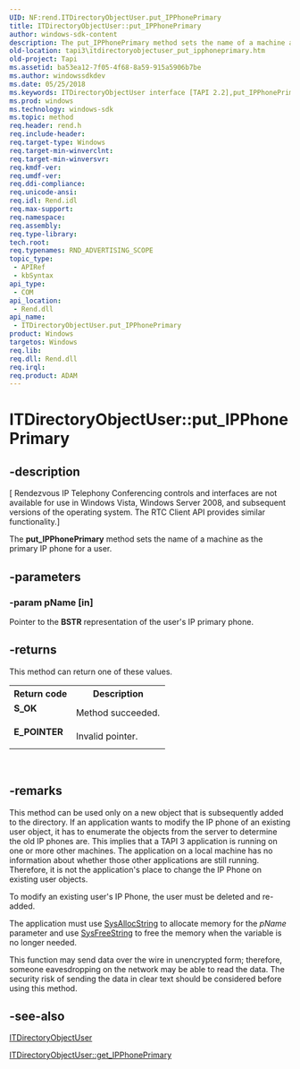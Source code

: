 ```yaml
---
UID: NF:rend.ITDirectoryObjectUser.put_IPPhonePrimary
title: ITDirectoryObjectUser::put_IPPhonePrimary
author: windows-sdk-content
description: The put_IPPhonePrimary method sets the name of a machine as the primary IP phone for a user.
old-location: tapi3\itdirectoryobjectuser_put_ipphoneprimary.htm
old-project: Tapi
ms.assetid: ba53ea12-7f05-4f68-8a59-915a5906b7be
ms.author: windowssdkdev
ms.date: 05/25/2018
ms.keywords: ITDirectoryObjectUser interface [TAPI 2.2],put_IPPhonePrimary method, ITDirectoryObjectUser.put_IPPhonePrimary, ITDirectoryObjectUser::put_IPPhonePrimary, _tapi3_itdirectoryobjectuser_put_ipphoneprimary, put_IPPhonePrimary, put_IPPhonePrimary method [TAPI 2.2], put_IPPhonePrimary method [TAPI 2.2],ITDirectoryObjectUser interface, rend/ITDirectoryObjectUser::put_IPPhonePrimary, tapi3.itdirectoryobjectuser_put_ipphoneprimary
ms.prod: windows
ms.technology: windows-sdk
ms.topic: method
req.header: rend.h
req.include-header: 
req.target-type: Windows
req.target-min-winverclnt: 
req.target-min-winversvr: 
req.kmdf-ver: 
req.umdf-ver: 
req.ddi-compliance: 
req.unicode-ansi: 
req.idl: Rend.idl
req.max-support: 
req.namespace: 
req.assembly: 
req.type-library: 
tech.root: 
req.typenames: RND_ADVERTISING_SCOPE
topic_type:
 - APIRef
 - kbSyntax
api_type:
 - COM
api_location:
 - Rend.dll
api_name:
 - ITDirectoryObjectUser.put_IPPhonePrimary
product: Windows
targetos: Windows
req.lib: 
req.dll: Rend.dll
req.irql: 
req.product: ADAM
---
```


# ITDirectoryObjectUser::put_IPPhonePrimary


## -description


<p class="CCE_Message">[
						Rendezvous IP Telephony Conferencing controls and interfaces are not available for use in Windows Vista, Windows Server 2008, and subsequent versions of the operating system. The RTC Client API
provides similar functionality.]

 The 
<b>put_IPPhonePrimary</b> method sets the name of a machine as the primary IP phone for a user.


## -parameters




### -param pName [in]

Pointer to the <b>BSTR</b> representation of the user's IP primary phone.


## -returns



This method can return one of these values.

<table>
<tr>
<th>Return code</th>
<th>Description</th>
</tr>
<tr>
<td width="40%">
<dl>
<dt><b>S_OK</b></dt>
</dl>
</td>
<td width="60%">
Method succeeded.

</td>
</tr>
<tr>
<td width="40%">
<dl>
<dt><b>E_POINTER</b></dt>
</dl>
</td>
<td width="60%">
Invalid pointer.

</td>
</tr>
</table>
 




## -remarks



This method can be used only on a new object that is subsequently added to the directory. If an application wants to modify the IP phone of an existing user object, it has to enumerate the objects from the server to determine the old IP phones are. This implies that a TAPI 3 application is running on one or more other machines. The application on a local machine has no information about whether those other applications are still running. Therefore, it is not the application's place to change the IP Phone on existing user objects.

To modify an existing user's IP Phone, the user must be deleted and re-added.

The application must use 
<a href="https://msdn.microsoft.com/library/ms221458(v=VS.85).aspx">SysAllocString</a> to allocate memory for the <i>pName</i> parameter and use 
<a href="https://msdn.microsoft.com/library/ms221481(v=VS.85).aspx">SysFreeString</a> to free the memory when the variable is no longer needed.

This function may send data over the wire in unencrypted form; therefore, someone eavesdropping on the network may be able to read the data. The security risk of sending the data in clear text should be considered before using this method.




## -see-also




<a href="https://msdn.microsoft.com/65356507-51d1-479d-8e93-7e18ec041ce3">ITDirectoryObjectUser</a>



<a href="https://msdn.microsoft.com/43bb9ce5-28ff-4a6f-a55c-a84633e22dfe">ITDirectoryObjectUser::get_IPPhonePrimary</a>
 

 

